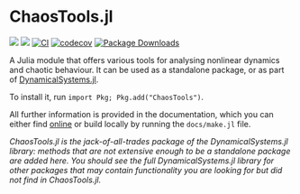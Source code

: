 # ChaosTools.jl

[![](https://img.shields.io/badge/docs-stable-blue.svg)](https://JuliaDynamics.github.io/ChaosTools.jl/stable)
[![](https://img.shields.io/badge/DOI-10.1007/978-3-030-91032-7-purple)](https://link.springer.com/book/10.1007/978-3-030-91032-7)
[![CI](https://github.com/JuliaDynamics/ChaosTools.jl/workflows/CI/badge.svg)](https://github.com/JuliaDynamics/ChaosTools.jl/actions?query=workflow%3ACI)
[![codecov](https://codecov.io/gh/JuliaDynamics/ChaosTools.jl/branch/main/graph/badge.svg)](https://codecov.io/gh/JuliaDynamics/ChaosTools.jl)
[![Package Downloads](https://shields.io/endpoint?url=https://pkgs.genieframework.com/api/v1/badge/ChaosTools)](https://pkgs.genieframework.com?packages=ChaosTools)

A Julia module that offers various tools for analysing nonlinear dynamics and chaotic behaviour.
It can be used as a standalone package, or as part of
[DynamicalSystems.jl](https://juliadynamics.github.io/DynamicalSystems.jl/dev/).

To install it, run `import Pkg; Pkg.add("ChaosTools")`.

All further information is provided in the documentation, which you can either find [online](https://juliadynamics.github.io/ChaosTools.jl/dev/) or build locally by running the `docs/make.jl` file.

_ChaosTools.jl is the jack-of-all-trades package of the DynamicalSystems.jl library: methods that are not extensive enough to be a standalone package are added here. You should see the full DynamicalSystems.jl library for other packages that may contain functionality you are looking for but did not find in ChaosTools.jl._